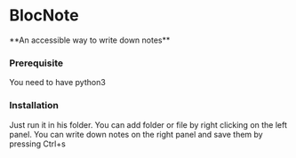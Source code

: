 <h1>BlocNote</h1>
**An accessible way to write down notes**

<h3>Prerequisite</h3>
You need to have python3

<h3>Installation</h3>
Just run it in his folder. You can add folder or file by right clicking on the left panel. You can write down notes on the right panel and save them by pressing Ctrl+s
